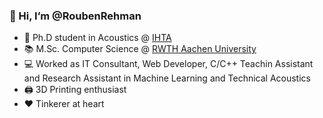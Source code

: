 ### 👋 Hi, I’m @RoubenRehman

  * 📖 Ph.D student in Acoustics @ [IHTA](https://www.akustik.rwth-aachen.de/cms/~dwma/Institut-fuer-Hoertechnik-und-Akustik/)
  * 📚 M.Sc. Computer Science @ [RWTH Aachen University](https://www.rwth-aachen.de/cms/~a/root/?lidx=1)
  * 💻 Worked as IT Consultant, Web Developer, C/C++ Teachin Assistant and Research Assistant in Machine Learning and Technical Acoustics
  * 🖨️ 3D Printing enthusiast
  * ❤️ Tinkerer at heart
